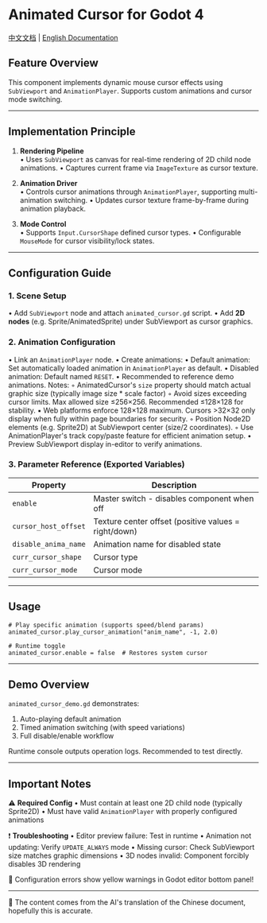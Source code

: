 # Animated Cursor for Godot 4

[中文文档](README_zh.md) | [English Documentation](README.md)

## Feature Overview
This component implements dynamic mouse cursor effects using `SubViewport` and `AnimationPlayer`. Supports custom animations and cursor mode switching.

---

## Implementation Principle
1. **Rendering Pipeline**  
   • Uses `SubViewport` as canvas for real-time rendering of 2D child node animations.
   • Captures current frame via `ImageTexture` as cursor texture.

2. **Animation Driver**  
   • Controls cursor animations through `AnimationPlayer`, supporting multi-animation switching.
   • Updates cursor texture frame-by-frame during animation playback.

3. **Mode Control**  
   • Supports `Input.CursorShape` defined cursor types.
   • Configurable `MouseMode` for cursor visibility/lock states.

---

## Configuration Guide

### 1. Scene Setup
• Add `SubViewport` node and attach `animated_cursor.gd` script.
• Add **2D nodes** (e.g. Sprite/AnimatedSprite) under SubViewport as cursor graphics.

### 2. Animation Configuration
• Link an `AnimationPlayer` node.
• Create animations:
  • Default animation: Set automatically loaded animation in `AnimationPlayer` as default.
  • Disabled animation: Default named `RESET`.
• Recommended to reference demo animations. Notes:
    ◦ AnimatedCursor's `size` property should match actual graphic size (typically image size * scale factor)
    ◦ Avoid sizes exceeding cursor limits. Max allowed size ≤256×256. Recommended ≤128×128 for stability.
        ▪ Web platforms enforce 128×128 maximum. Cursors >32×32 only display when fully within page boundaries for security.
    ◦ Position Node2D elements (e.g. Sprite2D) at SubViewport center (size/2 coordinates).
    ◦ Use AnimationPlayer's track copy/paste feature for efficient animation setup.
• Preview SubViewport display in-editor to verify animations.

### 3. Parameter Reference (Exported Variables)
| Property | Description |
|------|------|
| `enable` | Master switch - disables component when off |
| `cursor_host_offset` | Texture center offset (positive values = right/down) |
| `disable_anima_name` | Animation name for disabled state |
| `curr_cursor_shape` | Cursor type |
| `curr_cursor_mode` | Cursor mode |

---

## Usage
```gdscript
# Play specific animation (supports speed/blend params)
animated_cursor.play_cursor_animation("anim_name", -1, 2.0)

# Runtime toggle
animated_cursor.enable = false  # Restores system cursor
```

---

## Demo Overview
`animated_cursor_demo.gd` demonstrates:
1. Auto-playing default animation
2. Timed animation switching (with speed variations)
3. Full disable/enable workflow

Runtime console outputs operation logs. Recommended to test directly.

---

## Important Notes
⚠️ **Required Config**
• Must contain at least one 2D child node (typically Sprite2D)
• Must have valid `AnimationPlayer` with properly configured animations

❗ **Troubleshooting**
• Editor preview failure: Test in runtime
• Animation not updating: Verify `UPDATE_ALWAYS` mode
• Missing cursor: Check SubViewport size matches graphic dimensions
• 3D nodes invalid: Component forcibly disables 3D rendering

🔧 Configuration errors show yellow warnings in Godot editor bottom panel!

---

🔧 The content comes from the AI's translation of the Chinese document, hopefully this is accurate.
